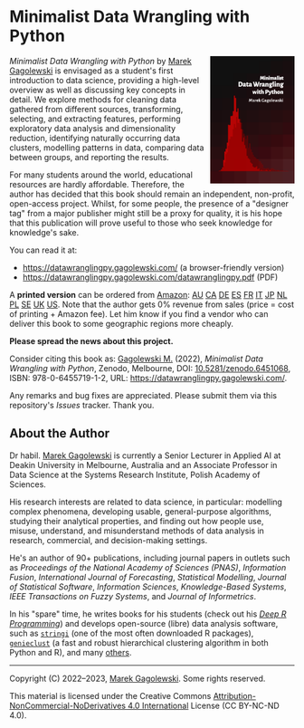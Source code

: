 # Minimalist Data Wrangling with Python

<img src="docs/_static/img/cover.png" align="right" height="225" />

*Minimalist Data Wrangling with Python* by [Marek Gagolewski][1]
is envisaged as a student's first
introduction to data science, providing a high-level overview as well as
discussing key concepts in detail. We explore methods for
cleaning data gathered from different sources, transforming, selecting, and
extracting features, performing exploratory data analysis and dimensionality
reduction, identifying naturally occurring data clusters, modelling patterns in
data, comparing data between groups, and reporting the results.

For many students around the world, educational resources are hardly
affordable. Therefore, the author has decided that this book should remain
an independent, non-profit, open-access project.
Whilst, for some people, the presence of a "designer tag" from a
major publisher might still be a proxy for quality, it is his hope
that this publication will prove useful to those who seek knowledge for
knowledge's sake.

You can read it at:

* <https://datawranglingpy.gagolewski.com/> (a browser-friendly version)
* <https://datawranglingpy.gagolewski.com/datawranglingpy.pdf> (PDF)

A **printed version** can be ordered from
[Amazon](https://www.amazon.com/dp/0645571911):
[AU](https://amazon.com.au/dp/0645571911)
[CA](https://amazon.ca/dp/0645571911)
[DE](https://amazon.de/dp/0645571911)
[ES](https://amazon.es/dp/0645571911)
[FR](https://amazon.fr/dp/0645571911)
[IT](https://amazon.it/dp/0645571911)
[JP](https://amazon.co.jp/dp/0645571911)
[NL](https://amazon.nl/dp/0645571911)
[PL](https://amazon.pl/dp/0645571911)
[SE](https://amazon.se/dp/0645571911)
[UK](https://amazon.co.uk/dp/0645571911)
[US](https://amazon.com/dp/0645571911).
Note that the author gets 0% revenue from sales
(price = cost of printing + Amazon fee).
Let him know if you find a vendor who can deliver this book to some geographic
regions more cheaply.



**Please spread the news about this project.**

Consider citing this book as:
[Gagolewski M.][1] (2022), *Minimalist Data Wrangling with Python*,
Zenodo, Melbourne,
DOI: [10.5281/zenodo.6451068](https://dx.doi.org/10.5281/zenodo.6451068),
ISBN: 978-0-6455719-1-2,
URL: <https://datawranglingpy.gagolewski.com/>.

Any remarks and bug fixes are appreciated. Please submit them via
this repository's *Issues* tracker. Thank you.



## About the Author

Dr habil. [Marek Gagolewski][1]
is currently a Senior Lecturer in Applied AI at Deakin University in Melbourne,
Australia and an Associate Professor in Data Science at the Systems
Research Institute, Polish Academy of Sciences.

His research interests are related to data science, in particular: modelling
complex phenomena, developing usable, general-purpose algorithms, studying
their analytical properties, and finding out how people use, misuse,
understand, and misunderstand methods of data analysis in research, commercial,
and decision-making settings.

He's an author of 90+ publications, including journal papers
in outlets such as *Proceedings of the National Academy of Sciences (PNAS)*,
*Information Fusion*, *International Journal of Forecasting*,
*Statistical Modelling*, *Journal of Statistical Software*,
*Information Sciences*, *Knowledge-Based Systems*,
*IEEE Transactions on Fuzzy Systems*, and *Journal of Informetrics*.

In his "spare" time, he writes books for his students
(check out his [*Deep R Programming*](https://deepr.gagolewski.com/))
and develops open-source (libre) data analysis software, such as
[`stringi`](https://stringi.gagolewski.com) (one of the most often downloaded
R packages),
[`genieclust`](https://genieclust.gagolewski.com) (a fast and robust
hierarchical clustering algorithm in both Python and R),
and many [others](https://github.com/gagolews).


--------------------------------------------------------------------------------

Copyright (C) 2022–2023, [Marek Gagolewski][1]. Some rights reserved.

This material is licensed under the Creative Commons
[Attribution-NonCommercial-NoDerivatives 4.0 International][2] License
(CC BY-NC-ND 4.0).

[1]: https://www.gagolewski.com
[2]: https://creativecommons.org/licenses/by-nc-nd/4.0/
